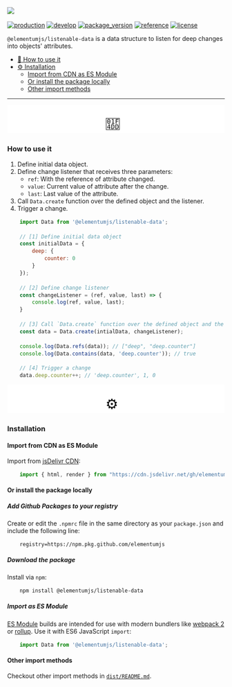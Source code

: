 <img src="https://raw.githubusercontent.com/elementumjs/listenable-data/master/assets/header.png"/>

[![production](https://github.com/elementumjs/listenable-data/workflows/production/badge.svg)][1]
[![develop](https://github.com/elementumjs/listenable-data/workflows/develop/badge.svg)][2]
[![package_version](https://img.shields.io/github/package-json/v/elementumjs/listenable-data)][3]
[![reference](https://img.shields.io/badge/docs-REFERENCE-blue)][4]
[![license](https://img.shields.io/github/license/elementumjs/listenable-data)][5]

`@elementumjs/listenable-data` is a data structure to listen for deep changes into objects' attributes.

- [📝 How to use it][6]
- [⚙️ Installation][7]
  - [Import from CDN as ES Module][8]
  - [Or install the package locally][9]
  - [Other import methods][10]

---

<img src="https://raw.githubusercontent.com/elementumjs/template/develop/assets/how-to-use-it.svg"/>

### How to use it

1. Define initial data object.
2. Define change listener that receives three parameters:
    - `ref`: With the reference of attribute changed.
    - `value`: Current value of attribute after the change.
    - `last`: Last value of the attribute.
3. Call `Data.create` function over the defined object and the listener.
4. Trigger a change.

```javascript
    import Data from '@elementumjs/listenable-data';

    // [1] Define initial data object
    const initialData = {
        deep: {
            counter: 0
        }
    });

    // [2] Define change listener
    const changeListener = (ref, value, last) => {
        console.log(ref, value, last);
    }

    // [3] Call `Data.create` function over the defined object and the listener
    const data = Data.create(intialData, changeListener);

    console.log(Data.refs(data)); // ["deep", "deep.counter"]
    console.log(Data.contains(data, 'deep.counter')); // true

    // [4] Trigger a change
    data.deep.counter++; // 'deep.counter', 1, 0
```

<img src="https://raw.githubusercontent.com/elementumjs/template/develop/assets/installation.svg"/>

### Installation

#### Import from CDN as ES Module

Import from [jsDelivr CDN](https://www.jsdelivr.com/):

```javascript
    import { html, render } from "https://cdn.jsdelivr.net/gh/elementumjs/listenable-data/dist/listenable-data.esm.js";
```

#### Or install the package locally

##### Add Github Packages to your registry

Create or edit the `.npmrc` file in the same directory as your `package.json` and include the following line:

```
    registry=https://npm.pkg.github.com/elementumjs
```

##### Download the package

Install via `npm`:

```sh
    npm install @elementumjs/listenable-data
```

##### Import as ES Module

[ES Module](http://exploringjs.com/es6/ch_modules.html) builds are intended for use with modern bundlers like [webpack 2](https://webpack.js.org) or [rollup](http://rollupjs.org/). Use it with ES6 JavaScript `import`:
  
```javascript
    import Data from '@elementumjs/listenable-data';
```

#### Other import methods

Checkout other import methods in [`dist/README.md`](https://github.com/elementumjs/listenable-data/blob/master/dist/README.md).

[1]: https://github.com/elementumjs/listenable-data/actions?query=workflow%3Aproduction

[2]: https://github.com/elementumjs/listenable-data/actions?query=workflow%3Adevelop

[3]: https://github.com/elementumjs/listenable-data/packages/

[4]: globals.md

[5]: LICENSE

[6]: #how-to-use-it

[7]: #installation

[8]: #import-from-cdn-as-es.module

[9]: #or-install-the-package-locally

[10]: #other-import-methods
